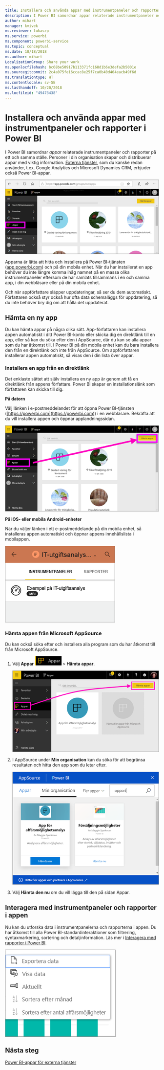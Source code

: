 ```yaml
---
title: Installera och använda appar med instrumentpaneler och rapporter i Power BI
description: I Power BI samordnar appar relaterade instrumentpaneler och rapporter på ett och samma ställe.
author: mihart
manager: kvivek
ms.reviewer: lukaszp
ms.service: powerbi
ms.component: powerbi-service
ms.topic: conceptual
ms.date: 10/18/2018
ms.author: mihart
LocalizationGroup: Share your work
ms.openlocfilehash: bc68be50917b113371fc168d1b6e3defa2b5001e
ms.sourcegitcommit: 2c4a075fe16ccac8e25f7ca0b40d404eacb49f6d
ms.translationtype: HT
ms.contentlocale: sv-SE
ms.lasthandoff: 10/20/2018
ms.locfileid: "49473438"
---
```

# <a name="install-and-use-apps-with-dashboards-and-reports-in-power-bi"></a>Installera och använda appar med instrumentpaneler och rapporter i Power BI
I Power BI samordnar *appar* relaterade instrumentpaneler och rapporter på ett och samma ställe. Personer i din organisation skapar och distribuerar appar med viktig information. [Externa tjänster](end-user-connect-to-services.md), som du kanske redan använder, t.ex. Google Analytics och Microsoft Dynamics CRM, erbjuder också Power BI-appar. 

![Appar i Power BI](./media/end-user-apps/power-bi-apps-navbar.png)

Apparna är lätta att hitta och installera på Power BI-tjänsten ([app.powerbi.com](https:app.powerbi.com)) och på din mobila enhet. När du har installerat en app behöver du inte längre komma ihåg namnet på en massa olika instrumentpaneler eftersom de har samlats tillsammans i en och samma app, i din webbläsare eller på din mobila enhet.

Och när appförfattare släpper uppdateringar, så ser du dem automatiskt. Författaren också styr också hur ofta data schemaläggs för uppdatering, så du inte behöver bry dig om att hålla det uppdaterat. 

## <a name="get-a-new-app"></a>Hämta en ny app
Du kan hämta appar på några olika sätt. App-författaren kan installera appen automatiskt i ditt Power BI-konto eller skicka dig en direktlänk till en app, eller så kan du söka efter den i AppSource, där du kan se alla appar som du har åtkomst till. I Power BI på din mobila enhet kan du bara installera den från en direktlänk och inte från AppSource. Om appförfattaren installerar appen automatiskt, så visas den i din lista över appar.

### <a name="install-an-app-from-a-direct-link"></a>Installera en app från en direktlänk
Det enklaste sättet att själv installera en ny app är genom att få en direktlänk från appens författare. Power BI skapar en installationslänk som författaren kan skicka till dig.

**På datorn** 

Välj länken i e-postmeddelandet för att öppna Power BI-tjänsten ([https://powerbi.com](https://powerbi.com)) i en webbläsare. Bekräfta att du vill installera appen och öppnar applandningssidan.

![Applandningssida i Power BI-tjänsten](./media/end-user-apps/power-bi-get-app.png)

**På iOS- eller mobila Android-enheter** 

När du väljer länken i ett e-postmeddelande på din mobila enhet, så installeras appen automatiskt och öppnar appens innehållslista i mobilappen. 

![Appinnehållslista på mobil enhet](./media/end-user-apps/power-bi-app-index-it-spend-360.png)

### <a name="get-the-app-from-microsoft-appsource"></a>Hämta appen från Microsoft AppSource
Du kan också söka efter och installera alla program som du har åtkomst till från Microsoft AppSource. 

1. Välj **Appar** ![Apparna i det vänstra navigeringsfönstret](./media/end-user-apps/power-bi-apps-bar.png) > **Hämta appar**. 
   
     ![Ikonen Hämta appar](./media/end-user-apps/power-bi-service-apps-get-apps-oppty.png)
2. I AppSource under **Min organisation** kan du söka för att begränsa resultaten och hitta den app som du letar efter.
   
     ![I AppSource under Min organisation](./media/end-user-apps/power-bi-appsource-my-org.png)
3. Välj **Hämta den nu** om du vill lägga till den på sidan Appar. 

## <a name="interact-with-the-dashboards-and-reports-in-the-app"></a>Interagera med instrumentpaneler och rapporter i appen
Nu kan du utforska data i instrumentpanelerna och rapporterna i appen. Du har åtkomst till alla Power BI-standardinteraktioner som filtrering, syntaxmarkering, sortering och detaljinformation. Läs mer i [Interagera med rapporter i Power BI](end-user-reading-view.md). 

![Exportera data från ett visuellt Power BI-objekt](./media/end-user-apps/power-bi-service-export-data-visual.png)



## <a name="next-steps"></a>Nästa steg
[Power BI-appar för externa tjänster](end-user-connect-to-services.md)

